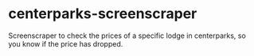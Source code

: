 # centerparks-screenscraper
Screenscraper to check the prices of a specific lodge in centerparks, so you know if the price has dropped.
